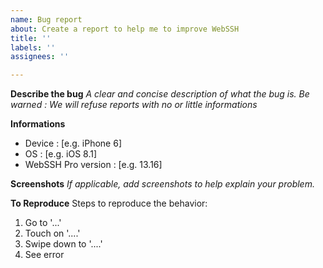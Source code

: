 ```yaml
---
name: Bug report
about: Create a report to help me to improve WebSSH
title: ''
labels: ''
assignees: ''

---
```


**Describe the bug**
_A clear and concise description of what the bug is. Be warned : We will refuse reports with no or little informations_

**Informations**
 - Device : [e.g. iPhone 6]
 - OS : [e.g. iOS 8.1]
 - WebSSH Pro version : [e.g. 13.16]

**Screenshots**
_If applicable, add screenshots to help explain your problem._

**To Reproduce**
Steps to reproduce the behavior:
1. Go to '...'
2. Touch on '....'
3. Swipe down to '....'
4. See error
